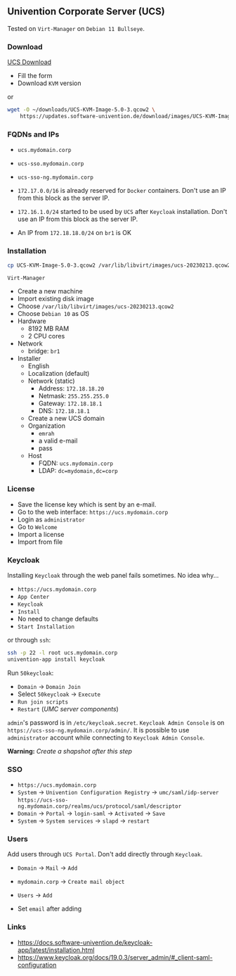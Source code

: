 ## Univention Corporate Server (UCS)

Tested on `Virt-Manager` on `Debian 11 Bullseye`.

### Download

[UCS Download](https://www.univention.com/downloads/download-ucs/)

- Fill the form
- Download `KVM` version

or

```bash
wget -O ~/downloads/UCS-KVM-Image-5.0-3.qcow2 \
    https://updates.software-univention.de/download/images/UCS-KVM-Image.qcow2
```

### FQDNs and IPs

- `ucs.mydomain.corp`
- `ucs-sso.mydomain.corp`
- `ucs-sso-ng.mydomain.corp`

- `172.17.0.0/16` is already reserved for `Docker` containers. Don't use an IP
  from this block as the server IP.
- `172.16.1.0/24` started to be used by `UCS` after `Keycloak` installation.
  Don't use an IP from this block as the server IP.
- An IP from `172.18.18.0/24` on `br1` is OK

### Installation

```bash
cp UCS-KVM-Image-5.0-3.qcow2 /var/lib/libvirt/images/ucs-20230213.qcow2
```

`Virt-Manager`

- Create a new machine
- Import existing disk image
- Choose `/var/lib/libvirt/images/ucs-20230213.qcow2`
- Choose `Debian 10` as OS
- Hardware
  - 8192 MB RAM
  - 2 CPU cores
- Network
  - bridge: `br1`
- Installer
  - English
  - Localization (default)
  - Network (static)
    - Address: `172.18.18.20`
    - Netmask: `255.255.255.0`
    - Gateway: `172.18.18.1`
    - DNS: `172.18.18.1`
  - Create a new UCS domain
  - Organization
    - `emrah`
    - a valid e-mail
    - pass
  - Host
    - FQDN: `ucs.mydomain.corp`
    - LDAP: `dc=mydomain,dc=corp`

### License

- Save the license key which is sent by an e-mail.
- Go to the web interface: `https://ucs.mydomain.corp`
- Login as `administrator`
- Go to `Welcome`
- Import a license
- Import from file

### Keycloak

Installing `Keycloak` through the web panel fails sometimes. No idea why...

- `https://ucs.mydomain.corp`
- `App Center`
- `Keycloak`
- `Install`
- No need to change defaults
- `Start Installation`

or through `ssh`:

```bash
ssh -p 22 -l root ucs.mydomain.corp
univention-app install keycloak
```

Run `50keycloak`:

- `Domain` -> `Domain Join`
- Select `50keycloak` -> `Execute`
- `Run join scripts`
- `Restart` (_UMC server components_)

`admin`'s password is in `/etc/keycloak.secret`. `Keycloak Admin Console` is on
`https://ucs-sso-ng.mydomain.corp/admin/`. It is possible to use `administrator`
account while connecting to `Keycloak Admin Console`.

**Warning:** _Create a shapshot after this step_

### SSO

- `https://ucs.mydomain.corp`
- `System` -> `Univention Configuration Registry` -> `umc/saml/idp-server`
  \
  `https://ucs-sso-ng.mydomain.corp/realms/ucs/protocol/saml/descriptor`
- `Domain` -> `Portal` -> `login-saml` -> `Activated` -> `Save`
- `System` -> `System services` -> `slapd` -> `restart`

### Users

Add users through `UCS Portal`. Don't add directly through `Keycloak`.

- `Domain` -> `Mail` -> `Add`
- `mydomain.corp` -> `Create mail object`

- `Users` -> `Add`
- Set `email` after adding

### Links

- https://docs.software-univention.de/keycloak-app/latest/installation.html
- https://www.keycloak.org/docs/19.0.3/server_admin/#_client-saml-configuration

